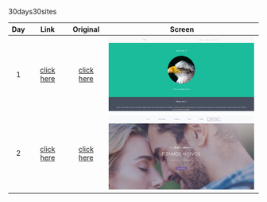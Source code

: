 30days30sites

Day | Link | Original | Screen
:--:|:--:  |:--:      | :--:
1   | [click here](https://keemluvr.github.io/30days30sites/day1 "day 1") | [click here]( https://www.w3schools.com/bootstrap/trybs_theme_me_complete.htm "day 1") | <img src="day1/img/screen.png" data-canonical-src="day1/img/screen.png" width="300" height="150" />
2   | [click here](https://keemluvr.github.io/30days30sites/day2 "day 2") | [click here]( https://www.wix.com/website-template/view/html/1907?originUrl=http://www.wix.com/website/templates/html/events/1&bookName=&galleryDocIndex=6&category=events&utm_source=newsletter&utm_medium=email&utm_campaign=30_days_30_sites_day_2&utm_term=2020-01-14 "day 2") | <img src="day2/img/screen.png" data-canonical-src="day2/img/screen.png" width="300" height="150" />

